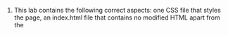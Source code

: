 

1. This lab contains the following correct aspects: one CSS file that styles the page, 
an index.html file that contains no modified HTML apart from the <script> tags, 
lyrics that change as the video plays, and two pictures to accompany the lyrics. 
There is room for improvement for how the pictures are formatted, where the entire 
line of text shifts downward to accomodate for the increased element sizing that 
is not necessary when it is only text.

2. I worked alone for this assignment

3. I spent about 2-3 hours on this lab